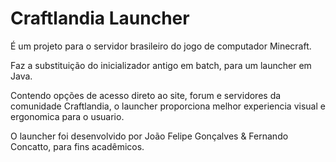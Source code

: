 Craftlandia Launcher
====================
É um projeto para o servidor brasileiro do jogo de computador Minecraft.

Faz a substituição do inicializador antigo em batch, para um launcher em Java. 

Contendo opções de acesso direto ao site, forum e servidores da comunidade Craftlandia, o launcher proporciona melhor experiencia visual e ergonomica para o usuario.


O launcher foi desenvolvido por João Felipe Gonçalves & Fernando Concatto, para fins acadêmicos.

